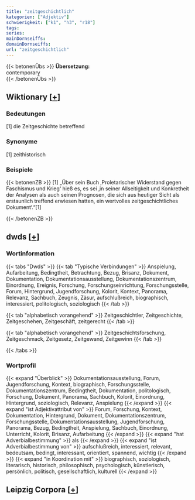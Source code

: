 ```yaml
---
title: "zeitgeschichtlich"
kategorien: ["Adjektiv"]
schwierigkeit: ["k1", "h3", "r18"]
tags:
series:
mainDornseiffs:
domainDornseiffs:
url: "zeitgeschichtlich"
---
```


{{< betonenÜbs >}}
**Übersetzung:**  
contemporary  
{{< /betonenÜbs >}}

## Wiktionary [[+](https://de.wiktionary.org/wiki/zeitgeschichtlich)]

### Bedeutungen
[1] die Zeitgeschichte betreffend  

### Synonyme
[1] zeithistorisch  

### Beispiele
{{< betonenZB >}}
[1] „Über sein Buch ‚Proletarischer Widerstand gegen Faschismus und Krieg‘ hieß es, es sei ‚in seiner Allseitigkeit und Konkretheit der Analysen als auch seinen Prognosen, die sich aus heutiger Sicht als erstaunlich treffend erwiesen hatten, ein wertvolles zeitgeschichtliches Dokument‘.“[1]  

{{< /betonenZB >}}


## dwds [[+](https://www.dwds.de/wb/zeitgeschichtlich)]

### Wortinformation
{{< tabs "Dwds" >}}
{{< tab "Typische Verbindungen" >}}
Anspielung, Aufarbeitung, Bedingtheit, Betrachtung, Bezug, Brisanz, Dokument, Dokumentation, Dokumentationsausstellung, Dokumentationszentrum, Einordnung, Ereignis, Forschung, Forschungseinrichtung, Forschungsstelle, Forum, Hintergrund, Jugendforschung, Kolorit, Kontext, Panorama, Relevanz, Sachbuch, Zeugnis, Zäsur, aufschlußreich, biographisch, interessiert, politologisch, soziologisch
{{< /tab >}}

{{< tab "alphabetisch vorangehend" >}}
Zeitgeschichtler, Zeitgeschichte, Zeitgeschehen, Zeitgeschäft, zeitgerecht
{{< /tab >}}

{{< tab "alphabetisch vorangehend" >}}
Zeitgeschichtsforschung, Zeitgeschmack, Zeitgesetz, Zeitgewand, Zeitgewinn
{{< /tab >}}

{{< /tabs >}}

### Wortprofil
{{< expand "Überblick" >}} Dokumentationsausstellung, Forum, Jugendforschung, Kontext, biographisch, Forschungsstelle, Dokumentationszentrum, Bedingtheit, Dokumentation, politologisch, Forschung, Dokument, Panorama, Sachbuch, Kolorit, Einordnung, Hintergrund, soziologisch, Relevanz, Anspielung {{< /expand >}}
{{< expand "ist Adjektivattribut von" >}} Forum, Forschung, Kontext, Dokumentation, Hintergrund, Dokument, Dokumentationszentrum, Forschungsstelle, Dokumentationsausstellung, Jugendforschung, Panorama, Bezug, Bedingtheit, Anspielung, Sachbuch, Einordnung, Unterricht, Kolorit, Brisanz, Aufarbeitung {{< /expand >}}
{{< expand "hat Adverbialbestimmung" >}} als {{< /expand >}}
{{< expand "ist Adverbialbestimmung von" >}} aufschlußreich, interessiert, relevant, bedeutsam, bedingt, interessant, orientiert, spannend, wichtig {{< /expand >}}
{{< expand "in Koordination mit" >}} biographisch, soziologisch, literarisch, historisch, philosophisch, psychologisch, künstlerisch, persönlich, politisch, gesellschaftlich, kulturell {{< /expand >}}

## Leipzig Corpora [[+](https://corpora.uni-leipzig.de/en/res?word=zeitgeschichtlich&corpusId=deu_newscrawl-public_2018)]

